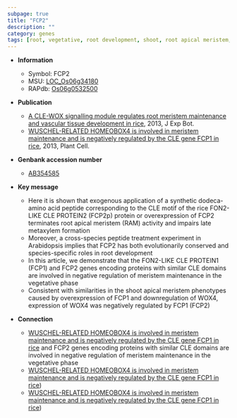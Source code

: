```yaml
---
subpage: true
title: "FCP2"
description: ""
category: genes
tags: [root, vegetative, root development, shoot, root apical meristem, meristem, shoot apical meristem]
---
```


* **Information**  
    + Symbol: FCP2  
    + MSU: [LOC_Os06g34180](http://rice.plantbiology.msu.edu/cgi-bin/ORF_infopage.cgi?orf=LOC_Os06g34180)  
    + RAPdb: [Os06g0532500](http://rapdb.dna.affrc.go.jp/viewer/gbrowse_details/irgsp1?name=Os06g0532500)  

* **Publication**  
    + [A CLE-WOX signalling module regulates root meristem maintenance and vascular tissue development in rice](http://www.ncbi.nlm.nih.gov/pubmed?term=A+CLE-WOX+signalling+module+regulates+root+meristem+maintenance+and+vascular+tissue+development+in+rice%5BTitle%5D), 2013, J Exp Bot.
    + [WUSCHEL-RELATED HOMEOBOX4 is involved in meristem maintenance and is negatively regulated by the CLE gene FCP1 in rice](http://www.ncbi.nlm.nih.gov/pubmed?term=WUSCHEL-RELATED+HOMEOBOX4+is+involved+in+meristem+maintenance+and+is+negatively+regulated+by+the+CLE+gene+FCP1+in+rice%5BTitle%5D), 2013, Plant Cell.

* **Genbank accession number**  
    + [AB354585](http://www.ncbi.nlm.nih.gov/nuccore/AB354585)

* **Key message**  
    + Here it is shown that exogenous application of a synthetic dodeca-amino acid peptide corresponding to the CLE motif of the rice FON2-LIKE CLE PROTEIN2 (FCP2p) protein or overexpression of FCP2 terminates root apical meristem (RAM) activity and impairs late metaxylem formation
    + Moreover, a cross-species peptide treatment experiment in Arabidopsis implies that FCP2 has both evolutionarily conserved and species-specific roles in root development
    + In this article, we demonstrate that the FON2-LIKE CLE PROTEIN1 (FCP1) and FCP2 genes encoding proteins with similar CLE domains are involved in negative regulation of meristem maintenance in the vegetative phase
    + Consistent with similarities in the shoot apical meristem phenotypes caused by overexpression of FCP1 and downregulation of WOX4, expression of WOX4 was negatively regulated by FCP1 (FCP2)

* **Connection**  
    + [WUSCHEL-RELATED HOMEOBOX4 is involved in meristem maintenance and is negatively regulated by the CLE gene FCP1 in rice](FCP1) and FCP2 genes encoding proteins with similar CLE domains are involved in negative regulation of meristem maintenance in the vegetative phase
    + [WUSCHEL-RELATED HOMEOBOX4 is involved in meristem maintenance and is negatively regulated by the CLE gene FCP1 in rice](FCP2))
    + [WUSCHEL-RELATED HOMEOBOX4 is involved in meristem maintenance and is negatively regulated by the CLE gene FCP1 in rice](FCP2))



